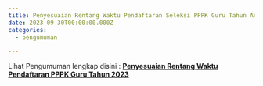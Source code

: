 ```yaml
---
title: Penyesuaian Rentang Waktu Pendaftaran Seleksi PPPK Guru Tahun Anggaran 2023
date: 2023-09-30T00:00:00.000Z
categories:
  - pengumuman

---
```


Lihat Pengumuman lengkap disini : **[Penyesuaian Rentang Waktu Pendaftaran PPPK Guru Tahun 2023](https://bkd.nttprov.go.id/web/wp-content/uploads/2023/09/Penyesuaian-Rentang-Waktu-Pendaftaran-PPPK-Guru-Tahun-2023.pdf)**
